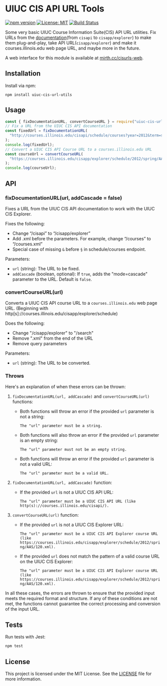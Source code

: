 # UIUC CIS API URL Tools

[![npm version](https://img.shields.io/npm/v/cisurls)](https://www.npmjs.com/package/uiuc-cisapi-urls) [![License: MIT](https://img.shields.io/badge/License-MIT-green.svg)](https://opensource.org/licenses/MIT) [![Build Status](https://img.shields.io/npm/dt/uiuc-cisapi-urls.svg)](https://www.npmjs.com/package/uiuc-cisapi-urls)

Some very basic UIUC Course Information Suite(CIS) API URL utilities. Fix URLs from the [documentation](https://courses.illinois.edu/cisdocs/api)(from `cisapi` to `cisapp/explorer`) to make them plug-and-play, take API URL(`cisapp/explorer`) and make it courses.illinois.edu web page URL, and maybe more in the future.

A web interface for this module is available at [mirth.cc/cisurls-web](https://mirth.cc/cisurls-web).

## Installation

Install via npm:

`````````
npm install uiuc-cis-url-utils
`````````

## Usage

`````````javascript
const { fixDocumentationURL, convertCourseURL } = require("uiuc-cis-url-utils");
// Fix a URL from the UIUC CIS API documentation
const fixedUrl = fixDocumentationURL(
  "http://courses.illinois.edu/cisapi/schedule/courses?year=2012&term=spring§ionTypeCode=LEC§ionTypeCode=Q&collegeCode=KV&creditHours=3&subject=CHEM&sessionId=1&gened=NAT&qp=atomic+structure"
);
console.log(fixedUrl);
// Convert a UIUC CIS API Course URL to a courses.illinois.edu URL
const courseUrl = convertCourseURL(
  "https://courses.illinois.edu/cisapp/explorer/schedule/2012/spring/AAS/120.xml"
);
console.log(courseUrl);
`````````

## API

### fixDocumentationURL(url, addCascade = false)

Fixes a URL from the UIUC CIS API documentation to work with the UIUC CIS Explorer.

Fixes the following:
- Change “/cisapi” to “/cisapp/explorer”
- Add .xml before the parameters. For example, change “/courses” to “/courses.xml”
- Special case of missing `&` before `§` in schedule/courses endpoint.

Parameters:
- `url` (string): The URL to be fixed.
- `addCascade` (boolean, optional): If `true`, adds the "mode=cascade" parameter to the URL. Default is `false`.

### convertCourseURL(url)

Converts a UIUC CIS API course URL to a `courses.illinois.edu` web page URL. (Beginning with http[s]://courses.illinois.edu/cisapp/explorer/schedule)

Does the following:
- Change "/cisapp/explorer" to "/search"
- Remove ".xml" from the end of the URL
- Remove query parameters

Parameters:
- `url` (string): The URL to be converted.

### Throws
Here's an explanation of when these errors can be thrown:

1.  `fixDocumentationURL(url, addCascade)` and `convertCourseURL(url)` functions:
    
    *   Both functions will throw an error if the provided `url` parameter is not a string:
        
        ```The "url" parameter must be a string.```

    *   Both functions will also throw an error if the provided `url` parameter is an empty string:
        
        ```The "url" parameter must not be an empty string.```

    *   Both functions will throw an error if the provided `url` parameter is not a valid URL:  

        ```The "url" parameter must be a valid URL.```

2.  `fixDocumentationURL(url, addCascade)` function:

    *   If the provided `url` is not a UIUC CIS API URL:

        ```The "url" parameter must be a UIUC CIS API URL (like http(s)://courses.illinois.edu/cisapi/).```

4.  `convertCourseURL(url)` function:

    *   If the provided `url` is not a UIUC CIS Explorer URL:

        ```The "url" parameter must be a UIUC CIS API Explorer course URL (like https://courses.illinois.edu/cisapp/explorer/schedule/2012/spring/AAS/120.xml).```
    *   If the provided `url` does not match the pattern of a valid course URL on the UIUC CIS Explorer:

        ```The "url" parameter must be a UIUC CIS API Explorer course URL (like https://courses.illinois.edu/cisapp/explorer/schedule/2012/spring/AAS/120.xml).```


In all these cases, the errors are thrown to ensure that the provided input meets the required format and structure. If any of these conditions are not met, the functions cannot guarantee the correct processing and conversion of the input URL.

## Tests

Run tests with Jest:

`````````bash
npm test
`````````

## License

This project is licensed under the MIT License. See the [LICENSE](LICENSE) file for more information.
